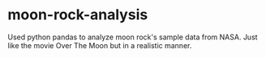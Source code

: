 # moon-rock-analysis
Used python pandas to analyze moon rock's sample data from NASA. Just like the movie Over The Moon but in a realistic manner.

